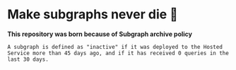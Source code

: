 # Make subgraphs never die 🥲

**This repository was born because of Subgraph archive policy**

```
A subgraph is defined as "inactive" if it was deployed to the Hosted Service more than 45 days ago, and if it has received 0 queries in the last 30 days.
```
